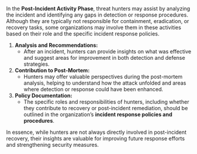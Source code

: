 In the **Post-Incident Activity Phase**, threat hunters may assist by analyzing the incident and identifying any gaps in detection or response procedures. Although they are typically not responsible for containment, eradication, or recovery tasks, some organizations may involve them in these activities based on their role and the specific incident response policies.

1. **Analysis and Recommendations:**
    - After an incident, hunters can provide insights on what was effective and suggest areas for improvement in both detection and defense strategies.
2. **Contribution to Post-Mortem:**
    - Hunters may offer valuable perspectives during the post-mortem analysis, helping to understand how the attack unfolded and areas where detection or response could have been enhanced.
3. **Policy Documentation:**
    - The specific roles and responsibilities of hunters, including whether they contribute to recovery or post-incident remediation, should be outlined in the organization’s **incident response policies and procedures**.

In essence, while hunters are not always directly involved in post-incident recovery, their insights are valuable for improving future response efforts and strengthening security measures.
